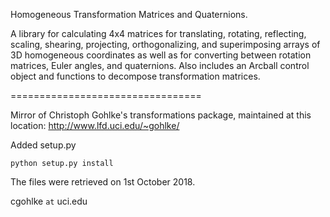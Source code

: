 Homogeneous Transformation Matrices and Quaternions.

A library for calculating 4x4 matrices for translating, rotating, reflecting,
scaling, shearing, projecting, orthogonalizing, and superimposing arrays of
3D homogeneous coordinates as well as for converting between rotation matrices,
Euler angles, and quaternions. Also includes an Arcball control object and
functions to decompose transformation matrices.


=================================

Mirror of Christoph Gohlke's transformations package, 
maintained at this location: http://www.lfd.uci.edu/~gohlke/

Added setup.py

````
python setup.py install
````

The files were retrieved on 1st October 2018. 

cgohlke `at` uci.edu


